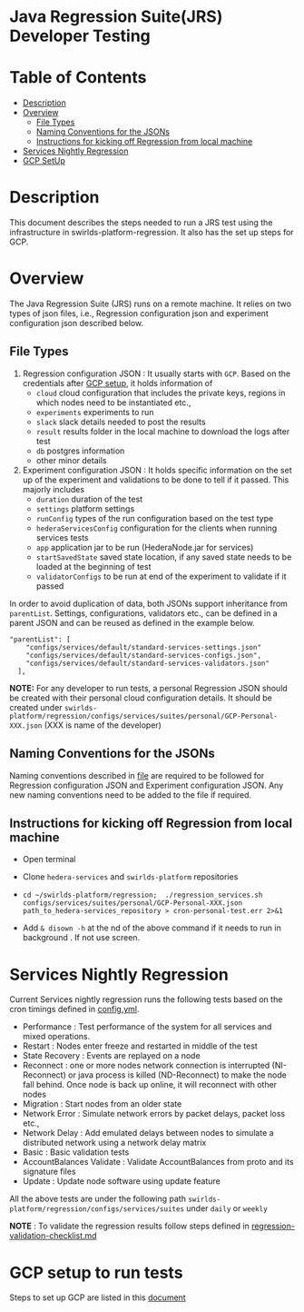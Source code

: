 # Java Regression Suite(JRS) Developer Testing
# **Table of Contents**

- [Description](#description)
- [Overview](#overview)
    - [File Types](#file-types)
    - [Naming Conventions for the JSONs](#naming-conventions)
    - [Instructions for kicking off Regression from local machine](#instructions)
- [Services Nightly Regression](#nightly-regression)
- [GCP SetUp](#gcp_setup)

<a name="description"></a>

# **Description**
This document describes the steps needed to run a JRS test using the infrastructure in 
swirlds-platform-regression. It also has the set up steps for GCP.

<a name="overview"></a>

# **Overview**
The Java Regression Suite (JRS) runs on a remote machine. It relies on two types of json files, i.e., Regression configuration json and experiment configuration json described below.

<a name="file-types"></a>
## **File Types**
1. Regression configuration JSON : It usually starts with `GCP`. Based on the credentials after [GCP setup](#gcp_setup), it holds information of 
     - `cloud` cloud configuration that includes the private keys, regions in which nodes need to be instantiated etc.,
     - `experiments` experiments to run
     - `slack` slack details needed to post the results
     - `result` results folder in the local machine to download the logs after test  
     -  `db` postgres information 
     - other minor details
2. Experiment configuration JSON : It holds specific information on the set up of the experiment and validations to be done to tell if it passed.  This majorly includes 
   - `duration` duration of the test 
   - `settings` platform settings 
   - `runConfig` types of the run configuration based on the test type 
   - `hederaServicesConfig`  configuration for the clients when running services tests
   - `app` application jar to be run (HederaNode.jar for services)
   - `startSavedState` saved state location, if any saved state needs to be loaded at the beginning of test
   - `validatorConfigs` to be run at end of the experiment to validate if it passed 

In order to avoid duplication of data, both JSONs support inheritance from `parentList`. Settings, configurations, validators etc., can be defined in a parent JSON and can be reused as defined in the example below.

```
"parentList": [
    "configs/services/default/standard-services-settings.json"
	"configs/services/default/standard-services-configs.json",
	"configs/services/default/standard-services-validators.json"
  ],
```

**NOTE:** For any developer to run tests, a personal Regression JSON should be created with their personal cloud configuration details.
It should be created under `swirlds-platform/regression/configs/services/suites/personal/GCP-Personal-XXX.json` (XXX is name of the developer)

<a name="naming-conventions"></a>
## **Naming Conventions for the JSONs** 
Naming conventions described in [file](https://github.com/swirlds/swirlds-platform-regression/blob/develop/docs/regression-test-naming-standards.md) are required to be followed for Regression configuration JSON and Experiment configuration JSON. 
Any new naming conventions need to be added to the file if required.


<a name="instructions"></a>
## **Instructions for kicking off Regression from local machine**
- Open terminal
- Clone `hedera-services` and `swirlds-platform` repositories
- `cd ~/swirlds-platform/regression; 
  ./regression_services.sh configs/services/suites/personal/GCP-Personal-XXX.json path_to_hedera-services_repository > cron-personal-test.err 2>&1`
    
- Add `& disown -h` at the nd of the above command if it needs to run in background . If not use screen.

<a name="nightly-regression"></a>

# **Services Nightly Regression**

Current Services nightly regression runs the following tests based on the cron timings defined in [config.yml](https://github.com/hashgraph/hedera-services/blob/master/.circleci/config.yml).
- Performance : Test performance of the system for all services and mixed operations.
- Restart : Nodes enter freeze and restarted in middle of the test
- State Recovery : Events are replayed on a node
- Reconnect : one or more nodes network connection is interrupted (NI-Reconnect) or java process is killed (ND-Reconnect) to make the node fall behind. Once node is back up online, it will reconnect with other nodes 
- Migration : Start nodes from an older state
- Network Error : Simulate network errors by packet delays, packet loss etc.,
- Network Delay : Add emulated delays between nodes to simulate a distributed network using a network delay matrix
- Basic : Basic validation tests
- AccountBalances Validate : Validate AccountBalances from proto and its signature files
- Update : Update node software using update feature

All the above tests are under the following path `swirlds-platform/regression/configs/services/suites` under `daily` or `weekly` 

**NOTE** : To validate the regression results follow steps defined in [regression-validation-checklist.md](https://github.com/swirlds/swirlds-platform-regression/blob/develop/docs/regression-validation-checklist.md)

<a name="gcp_setup"></a>

# **GCP setup to run tests**

Steps to set up GCP are listed in this [document](https://github.com/hashgraph/hedera-services/blob/docs/dev/GCP-setup.md) 